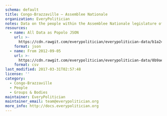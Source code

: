 ```yaml
---
schema: default
title: Congo-Brazzaville — Assemblee Nationale
organization: EveryPolitician
notes: Data on the people within the Assemblee Nationale legislature of Congo-Brazzaville.
resources:
  - name: All Data as Popolo JSON
    url: >-
      https://cdn.rawgit.com/everypolitician/everypolitician-data/b1a24e6e6dbdf3a7bb0f31d2bb99586616492680/data/Congo-Brazzaville/Assembly/ep-popolo-v1.0.json
    format: json
  - name: From 2012-09-05
    url: >-
      https://cdn.rawgit.com/everypolitician/everypolitician-data/8b9ae9fc92b221a030dd5959c450be73ebde0ce3/data/Congo-Brazzaville/Assembly/term-13.csv
    format: csv
last_modified: 2017-03-31T02:57:48
license: ''
category:
  - Congo-Brazzaville
  - People
  - Groups & Bodies
maintainer: EveryPolitician
maintainer_email: team@everypolitician.org
more_info: http://docs.everypolitician.org
---
```

